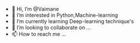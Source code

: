 - 👋 Hi, I’m @Vaimane
- 👀 I’m interested in Python,Machine-learning 
- 🌱 I’m currently learning Deep-learning technique's
- 💞️ I’m looking to collaborate on ...
- 📫 How to reach me ...

<!---
Vaimane/Vaimane is a ✨ special ✨ repository because its `README.md` (this file) appears on your GitHub profile.
You can click the Preview link to take a look at your changes.
--->
